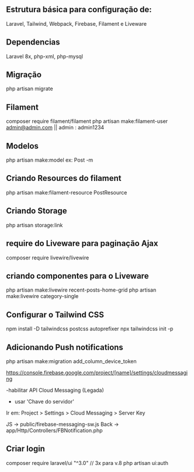 ## Estrutura básica para configuração de: 
Laravel, Tailwind, Webpack, Firebase, Filament e Liveware

## Dependencias
Laravel 8x, php-xml, php-mysql

## Migração
php artisan migrate

## Filament
composer require filament/filament
php artisan make:filament-user
admin@admin.com || admin : admin1234

## Modelos
php artisan make:model ex: Post -m

## Criando Resources do filament
php artisan make:filament-resource PostResource

## Criando Storage
php artisan storage:link

## require do Liveware para paginação Ajax
composer require livewire/livewire

## criando componentes para o Liveware
php artisan make:livewire recent-posts-home-grid
php artisan make:livewire category-single

## Configurar o Tailwind CSS
npm install -D tailwindcss postcss autoprefixer
npx tailwindcss init -p

## Adicionando Push notifications 

php artisan make:migration add_column_device_token

https://console.firebase.google.com/project/[name]/settings/cloudmessaging

-habilitar API Cloud Messaging (Legada)
- usar 'Chave do servidor' 

Ir em:
Project > Settings > Cloud Messaging > Server Key

JS -> public/firebase-messaging-sw.js
Back -> app/Http/Controllers/FBNotification.php


## Criar login 
composer require laravel/ui "^3.0" // 3x para v.8
php artisan ui:auth
